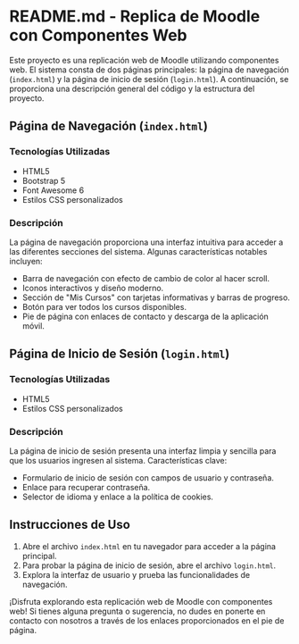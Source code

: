 # README.md - Replica de Moodle con Componentes Web

Este proyecto es una replicación web de Moodle utilizando componentes web. El sistema consta de dos páginas principales: la página de navegación (`index.html`) y la página de inicio de sesión (`login.html`). A continuación, se proporciona una descripción general del código y la estructura del proyecto.

## Página de Navegación (`index.html`)

### Tecnologías Utilizadas
- HTML5
- Bootstrap 5
- Font Awesome 6
- Estilos CSS personalizados

### Descripción
La página de navegación proporciona una interfaz intuitiva para acceder a las diferentes secciones del sistema. Algunas características notables incluyen:

- Barra de navegación con efecto de cambio de color al hacer scroll.
- Iconos interactivos y diseño moderno.
- Sección de "Mis Cursos" con tarjetas informativas y barras de progreso.
- Botón para ver todos los cursos disponibles.
- Pie de página con enlaces de contacto y descarga de la aplicación móvil.

## Página de Inicio de Sesión (`login.html`)

### Tecnologías Utilizadas
- HTML5
- Estilos CSS personalizados

### Descripción
La página de inicio de sesión presenta una interfaz limpia y sencilla para que los usuarios ingresen al sistema. Características clave:

- Formulario de inicio de sesión con campos de usuario y contraseña.
- Enlace para recuperar contraseña.
- Selector de idioma y enlace a la política de cookies.

## Instrucciones de Uso

1. Abre el archivo `index.html` en tu navegador para acceder a la página principal.
2. Para probar la página de inicio de sesión, abre el archivo `login.html`.
3. Explora la interfaz de usuario y prueba las funcionalidades de navegación.

¡Disfruta explorando esta replicación web de Moodle con componentes web! Si tienes alguna pregunta o sugerencia, no dudes en ponerte en contacto con nosotros a través de los enlaces proporcionados en el pie de página.

